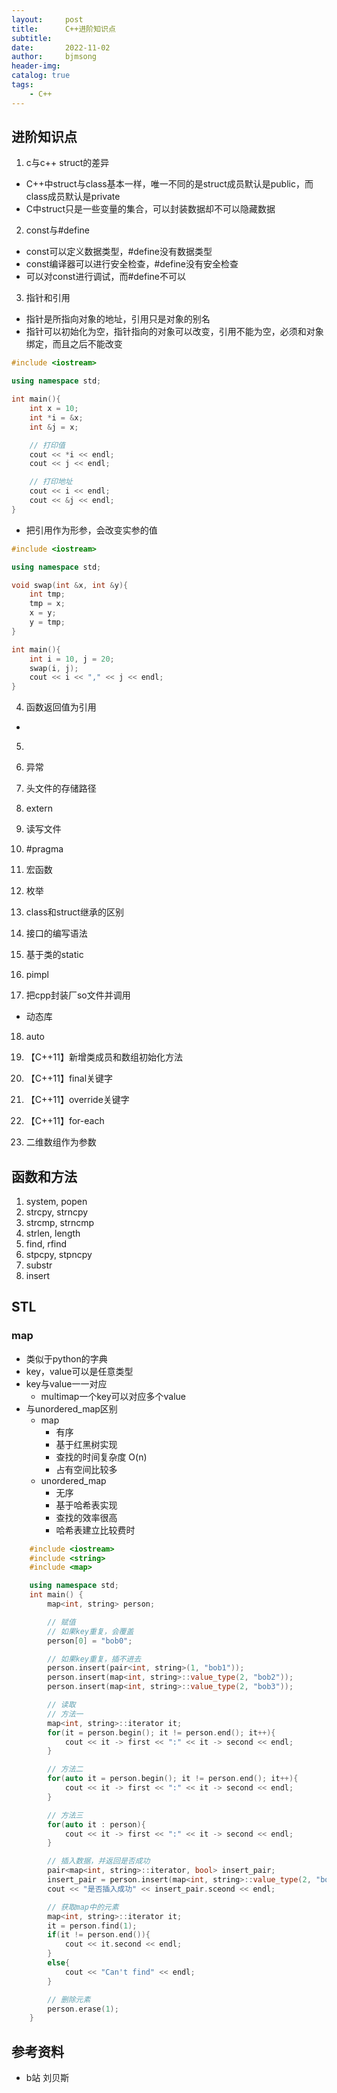 ```yaml
---
layout:     post
title:      C++进阶知识点
subtitle:   
date:       2022-11-02
author:     bjmsong
header-img: 
catalog: true
tags:
    - C++
---
```

## 进阶知识点
1. c与c++ struct的差异
- C++中struct与class基本一样，唯一不同的是struct成员默认是public，而class成员默认是private
- C中struct只是一些变量的集合，可以封装数据却不可以隐藏数据

2. const与#define
- const可以定义数据类型，#define没有数据类型
- const编译器可以进行安全检查，#define没有安全检查
- 可以对const进行调试，而#define不可以

3. 指针和引用
- 指针是所指向对象的地址，引用只是对象的别名
- 指针可以初始化为空，指针指向的对象可以改变，引用不能为空，必须和对象绑定，而且之后不能改变

```cpp
#include <iostream>

using namespace std;

int main(){
    int x = 10;
    int *i = &x;
    int &j = x;

    // 打印值
    cout << *i << endl;
    cout << j << endl;

    // 打印地址
    cout << i << endl;
    cout << &j << endl;
}
```

- 把引用作为形参，会改变实参的值 

```cpp
#include <iostream>

using namespace std;

void swap(int &x, int &y){
    int tmp;
    tmp = x;
    x = y;
    y = tmp;
}

int main(){
    int i = 10, j = 20;
    swap(i, j);
    cout << i << "," << j << endl;
}
``` 

4. 函数返回值为引用
- 

5. 

6. 异常

7. 头文件的存储路径

8. extern

9. 读写文件

10. #pragma

11. 宏函数

12. 枚举

13. class和struct继承的区别

14. 接口的编写语法

15. 基于类的static

16. pimpl

17. 把cpp封装厂so文件并调用
- 动态库

18. auto

19. 【C++11】新增类成员和数组初始化方法

20. 【C++11】final关键字

21. 【C++11】override关键字

22. 【C++11】for-each

23. 二维数组作为参数


## 函数和方法
1. system, popen
2. strcpy, strncpy
3. strcmp, strncmp
4. strlen, length
5. find, rfind
6. stpcpy, stpncpy
7. substr
8. insert

## STL
### map
- 类似于python的字典
- key，value可以是任意类型
- key与value一一对应
    - multimap一个key可以对应多个value
- 与unordered_map区别
    - map
        - 有序
        - 基于红黑树实现
        - 查找的时间复杂度 O(n)
        - 占有空间比较多
    - unordered_map
        - 无序
        - 基于哈希表实现
        - 查找的效率很高
        - 哈希表建立比较费时

```cpp
    #include <iostream>
    #include <string>
    #include <map>

    using namespace std;
    int main() {
        map<int, string> person;

        // 赋值
        // 如果key重复，会覆盖
        person[0] = "bob0";

        // 如果key重复，插不进去
        person.insert(pair<int, string>(1, "bob1"));
        person.insert(map<int, string>::value_type(2, "bob2"));
        person.insert(map<int, string>::value_type(2, "bob3"));        

        // 读取
        // 方法一
        map<int, string>::iterator it;
        for(it = person.begin(); it != person.end(); it++){
            cout << it -> first << ":" << it -> second << endl;
        }

        // 方法二
        for(auto it = person.begin(); it != person.end(); it++){
            cout << it -> first << ":" << it -> second << endl;
        }

        // 方法三
        for(auto it : person){
            cout << it -> first << ":" << it -> second << endl;
        }

        // 插入数据，并返回是否成功
        pair<map<int, string>::iterator, bool> insert_pair;
        insert_pair = person.insert(map<int, string>::value_type(2, "bob4"));
        cout << "是否插入成功" << insert_pair.sceond << endl;

        // 获取map中的元素
        map<int, string>::iterator it;
        it = person.find(1);
        if(it != person.end()){
            cout << it.second << endl;
        }
        else{
            cout << "Can't find" << endl;
        }

        // 删除元素
        person.erase(1);
    }
```

## 参考资料
- b站 刘贝斯
